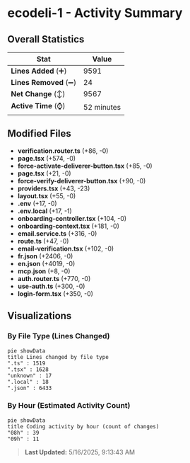 # ecodeli-1 - Activity Summary 

## Overall Statistics

| Stat                   | Value                                                             |
| ---------------------- | ----------------------------------------------------------------- |
| **Lines Added** (➕)   | 9591                                          |
| **Lines Removed** (➖) | 24                                        |
| **Net Change** (↕)    | 9567                |
| **Active Time** (⌚)   | 52 minutes |


## Modified Files
- **verification.router.ts** (+86, -0)
- **page.tsx** (+574, -0)
- **force-activate-deliverer-button.tsx** (+85, -0)
- **page.tsx** (+21, -0)
- **force-verify-deliverer-button.tsx** (+90, -0)
- **providers.tsx** (+43, -23)
- **layout.tsx** (+55, -0)
- **.env** (+17, -0)
- **.env.local** (+17, -1)
- **onboarding-controller.tsx** (+104, -0)
- **onboarding-context.tsx** (+181, -0)
- **email.service.ts** (+316, -0)
- **route.ts** (+47, -0)
- **email-verification.tsx** (+102, -0)
- **fr.json** (+2406, -0)
- **en.json** (+4019, -0)
- **mcp.json** (+8, -0)
- **auth.router.ts** (+770, -0)
- **use-auth.ts** (+300, -0)
- **login-form.tsx** (+350, -0)

## Visualizations

### By File Type (Lines Changed)

```mermaid
pie showData
title Lines changed by file type
".ts" : 1519
".tsx" : 1628
"unknown" : 17
".local" : 18
".json" : 6433
```

### By Hour (Estimated Activity Count)

```mermaid
pie showData
title Coding activity by hour (count of changes)
"08h" : 39
"09h" : 11
```


> **Last Updated:** 5/16/2025, 9:13:43 AM